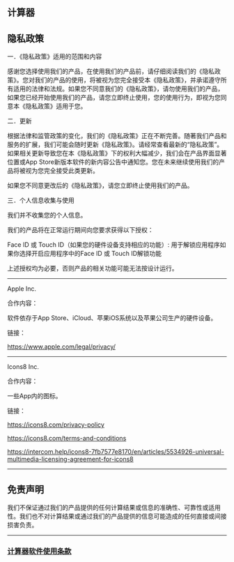 ## 计算器

## 隐私政策

一．《隐私政策》适用的范围和内容

感谢您选择使用我们的产品，在使用我们的产品前，请仔细阅读我们的《隐私政策》。您对我们的产品的使用，将被视为您完全接受本《隐私政策》，并承诺遵守所有适用的法律和法规。如果您不同意我们的《隐私政策》，请勿使用我们的产品，如果您已经开始使用我们的产品，请您立即终止使用，您的使用行为，即视为您同意本《隐私政策》适用于您。

二．更新

根据法律和监管政策的变化，我们的《隐私政策》正在不断完善。随著我们产品和服务的扩展，我们可能会随时更新《隐私政策》。请经常查看最新的“隐私政策”。如果相关更新导致您在本《隐私政策》下的权利大幅减少，我们会在产品界面显著位置或App Store新版本软件的新内容公告中通知您。您在未来继续使用我们的产品将被视为您完全接受此类更新。

如果您不同意更改后的《隐私政策》，请您立即终止使用我们的产品。

三．个人信息收集与使用

我们并不收集您的个人信息。

我们的产品将在正常运行期间向您要求获得以下授权：

Face ID 或 Touch ID（如果您的硬件设备支持相应的功能）: 用于解锁应用程序如果你选择开启应用程序中的Face ID 或 Touch ID解锁功能

上述授权均为必要，否则产品的相关功能可能无法按设计运行。

-------------------------------------------------------------------------------------------------------------

Apple Inc.

合作内容：

软件依存于App Store、iCloud、苹果iOS系统以及苹果公司生产的硬件设备。

链接：

https://www.apple.com/legal/privacy/


-------------------------------------------------------------------------------------------------------------

Icons8 Inc.

合作内容：

一些App内的图标。

链接：

https://icons8.com/privacy-policy

https://icons8.com/terms-and-conditions

https://intercom.help/icons8-7fb7577e8170/en/articles/5534926-universal-multimedia-licensing-agreement-for-icons8


---------------------------------------------

## 免责声明

我们不保证通过我们的产品提供的任何计算结果或信息的准确性、可靠性或适用性。我们也不对计算结果或通过我们的产品提供的信息可能造成的任何直接或间接损害负责。

---------------------------------------------


### [计算器软件使用条款](https://yytechplayer.github.io/Terms) 



